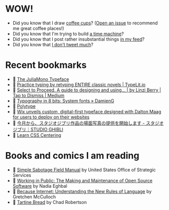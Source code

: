# WOW!

- Did you know that I draw [coffee cups](https://papercups.mamuso.net/)? ([Open an issue](https://github.com/mamuso/papercups/issues) to recommend me great coffee places!)
- Did you know that I'm trying to build [a time machine](https://github.com/mamuso/fluxcapacitor)?
- Did you know that I post rather insubstantial things [in my feed](https://feed.mamuso.net/)?
- Did you know that [I don't tweet much](https://twitter.com/mamuso)?

# Recent bookmarks

- 👀 [The JuliaMono Typeface](https://juliamono.netlify.app/)
- 👀 [Practice typing by retyping ENTIRE classic novels | TypeLit.io](https://www.typelit.io/)
- 👀 [Select to Proceed. A guide to designing and using… | by Linzi Berry | Tap to Dismiss | Medium](https://medium.com/tap-to-dismiss/select-to-proceed-996d19c8a7a4)
- 👀 [Typography in 8 bits: System fonts » DamienG](https://damieng.com/blog/2011/02/20/typography-in-8-bits-system-fonts)
- 👀 [Polytype](https://polytype.co.uk/)
- 👀 [Wix unveils custom, digital-first typeface designed with Dalton Maag for users to deploy on their websites](https://www.itsnicethat.com/news/wix-dalton-maag-madefor-typeface-graphic-design-300920)
- 👀 [今月から、スタジオジブリ作品の場面写真の提供を開始します - スタジオジブリ｜STUDIO GHIBLI](http://www.ghibli.jp/info/013344/)
- 👀 [Learn CSS Centering](https://ishadeed.com/article/learn-css-centering/)


# Books and comics I am reading

- 📘 [Simple Sabotage Field Manual](https://www.goodreads.com/book/show/18892268) by United States Office of Strategic Services
- 📘 [Working in Public: The Making and Maintenance of Open Source Software](https://www.goodreads.com/book/show/54140556) by Nadia Eghbal
- 📘 [Because Internet: Understanding the New Rules of Language](https://www.goodreads.com/book/show/37834053) by Gretchen McCulloch
- 📘 [Tartine Bread](https://www.goodreads.com/book/show/42288156) by Chad Robertson

